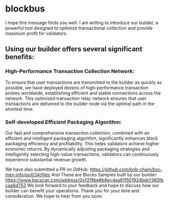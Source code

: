 # blockbus

I hope this message finds you well. I am writing to introduce our builder, a powerful tool designed to optimize transactional collection and provide maximum profit for validators.

## Using our builder offers several significant benefits:

### High-Performance Transaction Collection Network: 
To ensure that user transactions are transmitted to the builder as quickly as possible, we have deployed dozens of high-performance transaction probes worldwide, establishing efficient and stable connections across the network. 
This optimized transaction relay network ensures that user transactions are delivered to the builder node via the optimal path in the shortest time.
### Self-developed Efficient Packaging Algorithm: 
Our fast and comprehensive transaction collection, combined with an efficient and intelligent packaging algorithm, significantly enhances block packaging efficiency and profitability. This helps validators achieve higher economic returns. 
By dynamically adjusting packaging strategies and intelligently selecting high-value transactions, validators can continuously experience substantial revenue growth.


We have also submitted a PR on GitHub: https://github.com/bnb-chain/bsc-mev-info/pull/34/files
And These are Blocks Samples built by our builder: https://www.bscscan.com/address/0x1319be8b8ec4aa81f501924bdcf365fbcaa8d753
We look forward to your feedback and hope to discuss how our builder can benefit your operations.
Thank you for your time and consideration. We hope to hear from you soon.


